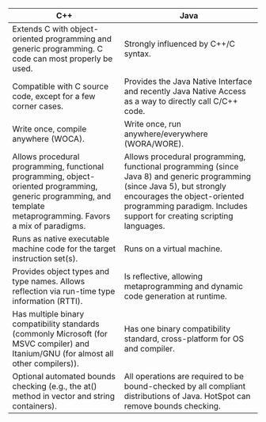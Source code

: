| C++                                                                                                                                                                                                                                                                                                                                                                                                                                                                                                                                                                                                                                               | Java                                                                                                                                                                                                                                                                                                                                                                                                                                                                                                                                                                                                                                                                                                                                                                                          |
|---------------------------------------------------------------------------------------------------------------------------------------------------------------------------------------------------------------------------------------------------------------------------------------------------------------------------------------------------------------------------------------------------------------------------------------------------------------------------------------------------------------------------------------------------------------------------------------------------------------------------------------------------|-----------------------------------------------------------------------------------------------------------------------------------------------------------------------------------------------------------------------------------------------------------------------------------------------------------------------------------------------------------------------------------------------------------------------------------------------------------------------------------------------------------------------------------------------------------------------------------------------------------------------------------------------------------------------------------------------------------------------------------------------------------------------------------------------|
| Extends C with object-oriented programming and generic programming. C code can most properly be used.                                                                                                                                                                                                                                                                                                                                                                                                                                                                                                                                             | Strongly influenced by C++/C syntax.                                                                                                                                                                                                                                                                                                                                                                                                                                                                                                                                                                                                                                                                                                                                                          |
| Compatible with C source code, except for a few corner cases.                                                                                                                                                                                                                                                                                                                                                                                                                                                                                                                                                                                     | Provides the Java Native Interface and recently Java Native Access as a way to directly call C/C++ code.                                                                                                                                                                                                                                                                                                                                                                                                                                                                                                                                                                                                                                                                                      |
| Write once, compile anywhere (WOCA).                                                                                                                                                                                                                                                                                                                                                                                                                                                                                                                                                                                                              | Write once, run anywhere/everywhere (WORA/WORE).                                                                                                                                                                                                                                                                                                                                                                                                                                                                                                                                                                                                                                                                                                                                              |
| Allows procedural programming, functional programming, object-oriented programming, generic programming, and template metaprogramming. Favors a mix of paradigms.                                                                                                                                                                                                                                                                                                                                                                                                                                                                                 | Allows procedural programming, functional programming (since Java 8) and generic programming (since Java 5), but strongly encourages the object-oriented programming paradigm. Includes support for creating scripting languages.                                                                                                                                                                                                                                                                                                                                                                                                                                                                                                                                                             |
| Runs as native executable machine code for the target instruction set(s).                                                                                                                                                                                                                                                                                                                                                                                                                                                                                                                                                                         | Runs on a virtual machine.                                                                                                                                                                                                                                                                                                                                                                                                                                                                                                                                                                                                                                                                                                                                                                    |
| Provides object types and type names. Allows reflection via run-time type information (RTTI).                                                                                                                                                                                                                                                                                                                                                                                                                                                                                                                                                     | Is reflective, allowing metaprogramming and dynamic code generation at runtime.                                                                                                                                                                                                                                                                                                                                                                                                                                                                                                                                                                                                                                                                                                               |
| Has multiple binary compatibility standards (commonly Microsoft (for MSVC compiler) and Itanium/GNU (for almost all other compilers)).                                                                                                                                                                                                                                                                                                                                                                                                                                                                                                            | Has one binary compatibility standard, cross-platform for OS and compiler.                                                                                                                                                                                                                                                                                                                                                                                                                                                                                                                                                                                                                                                                                                                    |
| Optional automated bounds checking (e.g., the at() method in vector and string containers).                                                                                                                                                                                                                                                                                                                                                                                                                                                                                                                                                       | All operations are required to be bound-checked by all compliant distributions of Java. HotSpot can remove bounds checking.                                                                                                                                                                                                                                                                                                                                                                                                                                                                                                                                                                                                                                                                   |